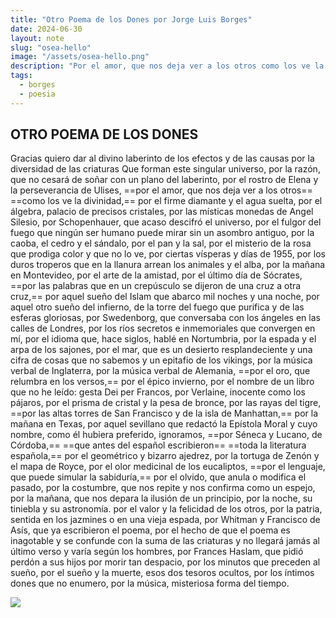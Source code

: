 ```yaml
---
title: "Otro Poema de los Dones por Jorge Luis Borges"
date: 2024-06-30
layout: note
slug: "osea-hello"
image: "/assets/osea-hello.png"
description: "Por el amor, que nos deja ver a los otros como los ve la divinidad."
tags:
  - borges
  - poesia
---
```


## OTRO POEMA DE LOS DONES

Gracias quiero dar al divino
laberinto de los efectos y de las causas
por la diversidad de las criaturas
Que forman este singular universo,
por la razón, que no cesará de soñar
con un plano del laberinto,
por el rostro de Elena y la perseverancia de Ulises,
==por el amor, que nos deja ver a los otros==
==como los ve la divinidad,==
por el firme diamante y el agua suelta,
por el álgebra, palacio de precisos cristales,
por las místicas monedas de Angel Silesio,
por Schopenhauer,
que acaso descifró el universo,
por el fulgor del fuego
que ningún ser humano puede mirar sin un asombro antiguo,
por la caoba, el cedro y el sándalo,
por el pan y la sal,
por el misterio de la rosa
que prodiga color y que no lo ve,
por ciertas vísperas y días de 1955,
por los duros troperos que en la llanura
arrean los animales y el alba,
por la mañana en Montevideo,
por el arte de la amistad,
por el último día de Sócrates,
==por las palabras que en un crepúsculo se dijeron
de una cruz a otra cruz,==
por aquel sueño del Islam que abarco
mil noches y una noche,
por aquel otro sueño del infierno,
de la torre del fuego que purifica
y de las esferas gloriosas,
por Swedenborg,
que conversaba con los ángeles en las calles de Londres,
por los ríos secretos e inmemoriales
que convergen en mí,
por el idioma que, hace siglos, hablé en Nortumbria,
por la espada y el arpa de los sajones,
por el mar, que es un desierto resplandeciente
y una cifra de cosas que no sabemos
y un epitafio de los vikings,
por la música verbal de Inglaterra,
por la música verbal de Alemania,
==por el oro, que relumbra en los versos,==
por el épico invierno,
por el nombre de un libro que no he leído:
gesta Dei per Francos,
por Verlaine, inocente como los pájaros,
por el prisma de cristal y la pesa de bronce,
por las rayas del tigre,
==por las altas torres de San Francisco y de la isla de Manhattan,==
por la mañana en Texas,
por aquel sevillano que redactó la Epístola Moral
y cuyo nombre, como él hubiera preferido, ignoramos,
==por Séneca y Lucano, de Córdoba,==
==que antes del español escribieron==
==toda la literatura española,==
por el geométrico y bizarro ajedrez,
por la tortuga de Zenón y el mapa de Royce,
por el olor medicinal de los eucaliptos,
==por el lenguaje, que puede simular la sabiduría,==
por el olvido, que anula o modifica el pasado,
por la costumbre,
que nos repite y nos confirma como un espejo,
por la mañana, que nos depara la ilusión de un principio,
por la noche, su tiniebla y su astronomía.
por el valor y la felicidad de los otros,
por la patria, sentida en los jazmines
o en una vieja espada,
por Whitman y Francisco de Asís, que ya escribieron el poema,
por el hecho de que el poema es inagotable
y se confunde con la suma de las criaturas
y no llegará jamás al último verso
y varía según los hombres,
por Frances Haslam, que pidió perdón a sus hijos
por morir tan despacio,
por los minutos que preceden al sueño,
por el sueño y la muerte,
esos dos tesoros ocultos,
por los íntimos dones que no enumero,
por la música, misteriosa forma del tiempo. 

<img src="{{ site.baseurl }}/assets/osea-hello.png"/>
